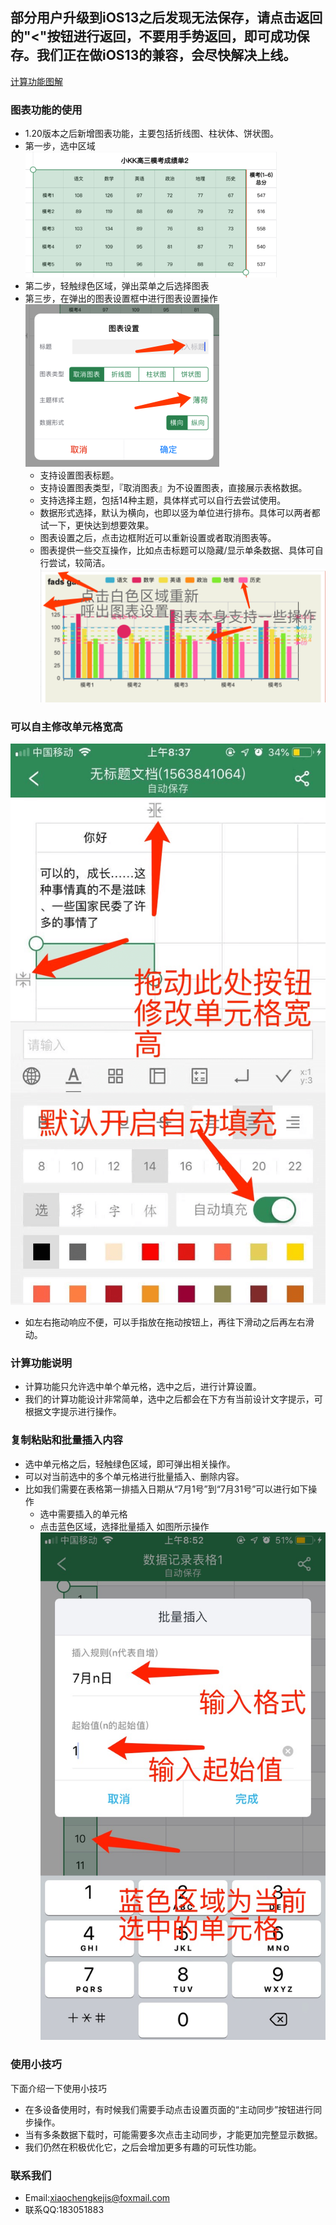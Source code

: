 ##  部分用户升级到iOS13之后发现无法保存，请点击返回的"<"按钮进行返回，不要用手势返回，即可成功保存。我们正在做iOS13的兼容，会尽快解决上线。
[计算功能图解](https://www.jianshu.com/p/5e5214d03224)

### 图表功能的使用
* 1.20版本之后新增图表功能，主要包括折线图、柱状体、饼状图。
* 第一步，选中区域
![af](SkillImages/chartDemo1.png)
* 第二步，轻触绿色区域，弹出菜单之后选择图表
* 第三步，在弹出的图表设置框中进行图表设置操作
![af](SkillImages/chartDemo2.png)
    + 支持设置图表标题。
    + 支持设置图表类型，『取消图表』为不设置图表，直接展示表格数据。
    + 支持选择主题，包括14种主题，具体样式可以自行去尝试使用。
    + 数据形式选择，默认为横向，也即以竖为单位进行排布。具体可以两者都试一下，更快达到想要效果。
    + 图表设置之后，点击边框附近可以重新设置或者取消图表等。
    + 图表提供一些交互操作，比如点击标题可以隐藏/显示单条数据、具体可自行尝试，较简洁。
    ![af](SkillImages/chartDemo3.png)

### 可以自主修改单元格宽高
![af](SkillImages/xxx.png)
* 如左右拖动响应不便，可以手指放在拖动按钮上，再往下滑动之后再左右滑动。
### 计算功能说明
* 计算功能只允许选中单个单元格，选中之后，进行计算设置。
* 我们的计算功能设计非常简单，选中之后都会在下方有当前设计文字提示，可根据文字提示进行操作。
### 复制粘贴和批量插入内容
* 选中单元格之后，轻触绿色区域，即可弹出相关操作。
* 可以对当前选中的多个单元格进行批量插入、删除内容。
* 比如我们需要在表格第一排插入日期从“7月1号”到“7月31号”可以进行如下操作
    + 选中需要插入的单元格
    + 点击蓝色区域，选择批量插入
    如图所示操作
![af](https://github.com/JXUnx1/PhoneTable/blob/master/SkillImages/1.png)

### 使用小技巧
下面介绍一下使用小技巧
* 在多设备使用时，有时候我们需要手动点击设置页面的“主动同步”按钮进行同步操作。
* 当有多条数据下载时，可能需要多次点击主动同步，才能更加完整显示数据。
* 我们仍然在积极优化它，之后会增加更多有趣的可玩性功能。

### 联系我们
* Email:xiaochengkejis@foxmail.com
* 联系QQ:183051883
